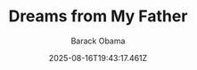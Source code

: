 ---
title: "Dreams from My Father"
date: "2025-08-16T19:43:17.461Z"
author: "Barack Obama"
read_year: "NO"
recommendation: '3'
url: /bookshelf/dreams-from-my-father
---